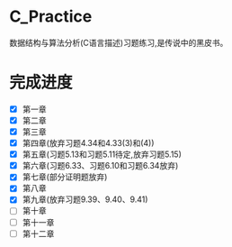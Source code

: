 # C_Practice
数据结构与算法分析(C语言描述)习题练习,是传说中的黑皮书。

# 完成进度
- [x] 第一章
- [x] 第二章
- [x] 第三章
- [x] 第四章(放弃习题4.34和4.33(3)和(4))
- [x] 第五章(习题5.13和习题5.11待定,放弃习题5.15)
- [x] 第六章(习题6.33、习题6.10和习题6.34放弃)
- [x] 第七章(部分证明题放弃)
- [x] 第八章
- [x] 第九章(放弃习题9.39、9.40、9.41)
- [ ] 第十章
- [ ] 第十一章
- [ ] 第十二章
